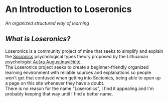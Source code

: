 # An Introduction to Loseronics 
_An organized structured way of learning_  
  
## _What is Loseronics?_
Loseronics is a community project of mine that seeks to simplify and explain the [Socionics](https://en.wikipedia.org/wiki/Socionics) psychological types theory proposed by the Lithuanian psychologist [Aušra Augustinavičiūtė](https://en.wikipedia.org/wiki/Au%C5%A1ra_Augustinavi%C4%8Di%C5%ABt%C4%97).  
The Loseronics project seeks to create a beginner-friendly organized learning environment with reliable sources and explanations so people won't get that confused when getting into Socionics, being able to open up a page on this site whenever they have a doubt.  
There is no reason for the name "Loseronics", I find it appealing and I'm probably keeping that way until I find a better name. 
